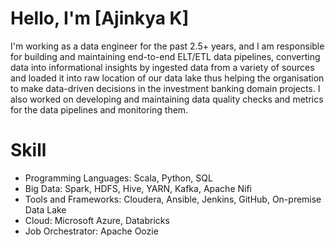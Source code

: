 # Hello, I'm [Ajinkya K]

I'm working as a data engineer for the past 2.5+ years, and I am responsible for building and maintaining end-to-end ELT/ETL data pipelines, converting data into informational insights by ingested data from a variety of sources and loaded it into raw location of our data lake thus helping the organisation to make data-driven decisions in the investment banking domain projects. I also worked on developing and maintaining data quality checks and metrics for the data pipelines and monitoring them.

# Skill

- Programming Languages: Scala, Python, SQL
- Big Data: Spark, HDFS, Hive, YARN, Kafka, Apache Nifi
- Tools and Frameworks: Cloudera, Ansible, Jenkins, GitHub, On-premise Data Lake
- Cloud: Microsoft Azure, Databricks
- Job Orchestrator: Apache Oozie
